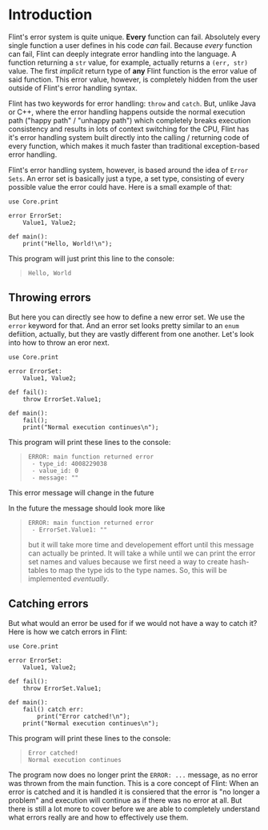 # Introduction

Flint's error system is quite unique. **Every** function can fail. Absolutely every single function a user defines in his code _can_ fail. Because _every_ function can fail, Flint can deeply integrate error handling into the language. A function returning a `str` value, for example, actually returns a `(err, str)` value. The first _implicit_ return type of **any** Flint function is the error value of said function. This error value, however, is completely hidden from the user outside of Flint's error handling syntax.

Flint has two keywords for error handling: `throw` and `catch`. But, unlike Java or C++, where the error handling happens outside the normal execution path ("happy path" / "unhappy path") which completely breaks execution consistency and results in lots of context switching for the CPU, Flint has it's error handling system built directly into the calling / returning code of every function, which makes it much faster than traditional exception-based error handling.

Flint's error handling system, however, is based around the idea of `Error Sets`. An error set is basically just a type, a set type, consisting of every possible value the error could have. Here is a small example of that:

```ft
use Core.print

error ErrorSet:
	Value1, Value2;

def main():
	print("Hello, World!\n");
```

This program will just print this line to the console:

> ```
> Hello, World
> ```

## Throwing errors

But here you can directly see how to define a new error set. We use the `error` keyword for that. And an error set looks pretty similar to an `enum` defiition, actually, but they are vastly different from one another. Let's look into how to throw an eror next.

```ft
use Core.print

error ErrorSet:
	Value1, Value2;

def fail():
	throw ErrorSet.Value1;

def main():
	fail();
	print("Normal execution continues\n");
```

This program will print these lines to the console:

> ```
> ERROR: main function returned error
>  - type_id: 4008229038
>  - value_id: 0
>  - message: ""
> ```

<div class="warning">

This error message will change in the future

In the future the message should look more like

> ```
> ERROR: main function returned error
>  - ErrorSet.Value1: ""
> ```
>
> but it will take more time and developement effort until this message can actually be printed. It will take a while until we can print the error set names and values because we first need a way to create hash-tables to map the type ids to the type names. So, this will be implemented _eventually_.

</div>

## Catching errors

But what would an error be used for if we would not have a way to catch it? Here is how we catch errors in Flint:

```ft
use Core.print

error ErrorSet:
	Value1, Value2;

def fail():
	throw ErrorSet.Value1;

def main():
	fail() catch err:
		print("Error catched!\n");
	print("Normal execution continues\n");
```

This program will print these lines to the console:

> ```
> Error catched!
> Normal execution continues
> ```

The program now does no longer print the `ERROR: ...` message, as no error was thrown from the main function. This is a core concept of Flint: When an error is catched and it is handled it is consiered that the error is "no longer a problem" and execution will continue as if there was no error at all. But there is still a lot more to cover before we are able to completely understand what errors really are and how to effectively use them.
